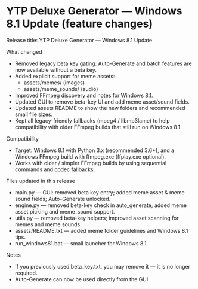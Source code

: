 # YTP Deluxe Generator — Windows 8.1 Update (feature changes)

Release title:
YTP Deluxe Generator — Windows 8.1 Update

What changed
- Removed legacy beta key gating: Auto-Generate and batch features are now available without a beta key.
- Added explicit support for meme assets:
  - assets/memes/ (images)
  - assets/meme_sounds/ (audio)
- Improved FFmpeg discovery and notes for Windows 8.1.
- Updated GUI to remove beta-key UI and add meme asset/sound fields.
- Updated assets README to show the new folders and recommended small file sizes.
- Kept all legacy-friendly fallbacks (mpeg4 / libmp3lame) to help compatibility with older FFmpeg builds that still run on Windows 8.1.

Compatibility
- Target: Windows 8.1 with Python 3.x (recommended 3.6+), and a Windows FFmpeg build with ffmpeg.exe (ffplay.exe optional).
- Works with older / simpler FFmpeg builds by using sequential commands and codec fallbacks.

Files updated in this release
- main.py — GUI: removed beta key entry; added meme asset & meme sound fields; Auto-Generate unlocked.
- engine.py — removed beta-key check in auto_generate; added meme asset picking and meme_sound support.
- utils.py — removed beta-key helpers; improved asset scanning for memes and meme sounds.
- assets/README.txt — added meme folder guidelines and Windows 8.1 tips.
- run_windows81.bat — small launcher for Windows 8.1

Notes
- If you previously used beta_key.txt, you may remove it — it is no longer required.
- Auto-Generate can now be used directly from the GUI.
```
